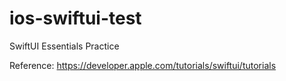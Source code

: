 # ios-swiftui-test
SwiftUI Essentials Practice

Reference: https://developer.apple.com/tutorials/swiftui/tutorials
